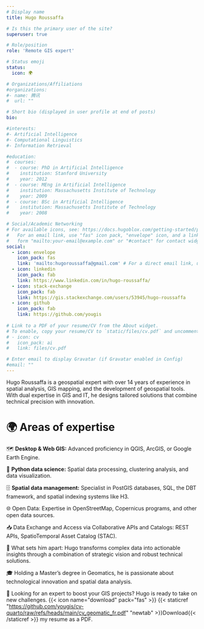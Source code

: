 ```yaml
---
# Display name
title: Hugo Roussaffa

# Is this the primary user of the site?
superuser: true

# Role/position
role: 'Remote GIS expert'

# Status emoji
status:
  icon: 🌍

# Organizations/Affiliations
#organizations:
#- name: 腾讯
#  url: ""

# Short bio (displayed in user profile at end of posts)
bio: 

#interests:
#- Artificial Intelligence
#- Computational Linguistics
#- Information Retrieval

#education:
#  courses:
#  - course: PhD in Artificial Intelligence
#    institution: Stanford University
#    year: 2012
#  - course: MEng in Artificial Intelligence
#    institution: Massachusetts Institute of Technology
#    year: 2009
#  - course: BSc in Artificial Intelligence
#    institution: Massachusetts Institute of Technology
#    year: 2008

# Social/Academic Networking
# For available icons, see: https://docs.hugoblox.com/getting-started/page-builder/#icons
#   For an email link, use "fas" icon pack, "envelope" icon, and a link in the
#   form "mailto:your-email@example.com" or "#contact" for contact widget.
social:
  - icon: envelope
    icon_pack: fas
    link: 'mailto:hugoroussaffa@gmail.com' # For a direct email link, use "mailto:test@example.org".
  - icon: linkedin
    icon_pack: fab
    link: https://www.linkedin.com/in/hugo-roussaffa/
  - icon: stack-exchange
    icon_pack: fab
    link: https://gis.stackexchange.com/users/53945/hugo-roussaffa
  - icon: github
    icon_pack: fab
    link: https://github.com/yougis
 
# Link to a PDF of your resume/CV from the About widget.
# To enable, copy your resume/CV to `static/files/cv.pdf` and uncomment the lines below.
# - icon: cv
#   icon_pack: ai
#   link: files/cv.pdf

# Enter email to display Gravatar (if Gravatar enabled in Config)
#email: ""
---
```

Hugo Roussaffa is a geospatial expert with over 14 years of experience in spatial analysis, GIS mapping, and the development of geospatial tools. With dual expertise in GIS and IT, he designs tailored solutions that combine technical precision with innovation.

# 🌍 Areas of expertise

  🗺️ **Desktop & Web GIS:** Advanced proficiency in QGIS, ArcGIS, or Google Earth Engine.

  🐍 **Python data science:** Spatial data processing, clustering analysis, and data visualization.

  🗄️ **Spatial data management:** Specialist in PostGIS databases, SQL, the DBT framework, and spatial indexing systems like H3.

  🌐 Open Data: Expertise in OpenStreetMap, Copernicus programs, and other open data sources. 
  
  📥 Data Exchange and Access via Collaborative APIs and Catalogs: REST APIs, SpatioTemporal Asset Catalog (STAC).


🚀 What sets him apart:
Hugo transforms complex data into actionable insights through a combination of strategic vision and robust technical solutions.

🎓 Holding a Master’s degree in Geomatics, he is passionate about technological innovation and spatial data analysis.

💼 Looking for an expert to boost your GIS projects?
Hugo is ready to take on new challenges.
{{< icon name="download" pack="fas" >}} {{< staticref "https://github.com/yougis/cv-quarto/raw/refs/heads/main/cv_geomatic_fr.pdf" "newtab" >}}Download{{< /staticref >}} my resume as a PDF.
